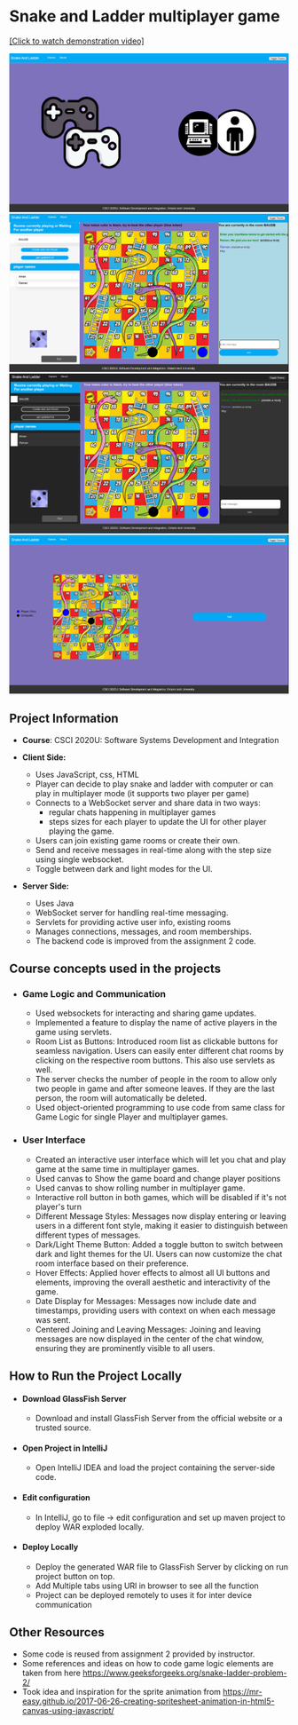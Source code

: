 # Snake and Ladder multiplayer game 
[[Click to watch demonstration video]](https://drive.google.com/file/d/1Kbll2wJB0FjUMBdFWRSbpahJgDhwI7sx/view?usp=drive_link)

![img.png](src/main/webapp/images/StartReadme.png)![img_1.png](src/main/webapp/images/multiplayerReadme.png)![img_2.png](src/main/webapp/images/mutliplayerReadmeDark.png)![img_3.png](src/main/webapp/images/CompVsHumanReadme.png)

## Project Information
- **Course**: CSCI 2020U: Software Systems Development and Integration

- **Client Side:**
    - Uses JavaScript, css, HTML
    - Player can decide to play snake and ladder with computer or can play in multiplayer mode (it supports two player per game)
    - Connects to a WebSocket server and share data in two ways:
      - regular chats happening in multiplayer games
      - steps sizes for each player to update the UI for other player playing the game.
    - Users can join existing game rooms or create their own.
    - Send and receive messages in real-time along with the step size using single websocket.
    - Toggle between dark and light modes for the UI.
- **Server Side:**
    - Uses Java
    - WebSocket server for handling real-time messaging.
    - Servlets for providing active user info, existing rooms
    - Manages connections, messages, and room memberships.
    - The backend code is improved from the assignment 2 code.


## Course concepts used in the projects

- ### Game Logic and Communication
  - Used websockets for interacting and sharing game updates.
  -  Implemented a feature to display the name of active players in the game using servlets. 
  - Room List as Buttons: Introduced room list as clickable buttons for seamless navigation. Users can easily enter different chat rooms by clicking on the respective room buttons. This also use servlets as well.
  - The server checks the number of people in the room to allow only two people in game and after someone leaves. If they are the last person, the room will automatically be deleted.
  - Used object-oriented programming to use code from same class for Game Logic for single Player and multiplayer games.

- ### User Interface
    - Created an interactive user interface which will let you chat and play game at the same time in multiplayer games.
    - Used canvas to Show the game board and change player positions
    - Used canvas to show rolling number in multiplayer game.
    - Interactive roll button in both games, which will be disabled if it's not player's turn
    - Different Message Styles: Messages now display entering or leaving users in a different font style, making it easier to distinguish between different types of messages.
    - Dark/Light Theme Button: Added a toggle button to switch between dark and light themes for the UI. Users can now customize the chat room interface based on their preference.
    - Hover Effects: Applied hover effects to almost all UI buttons and elements, improving the overall aesthetic and interactivity of the game.
    - Date Display for Messages: Messages now include date and timestamps, providing users with context on when each message was sent.
    - Centered Joining and Leaving Messages: Joining and leaving messages are now displayed in the center of the chat window, ensuring they are prominently visible to all users.
  

## How to Run the Project Locally

- ####  Download GlassFish Server
    - Download and install GlassFish Server from the official website or a trusted source.

- #### Open Project in IntelliJ
    - Open IntelliJ IDEA and load the project containing the server-side code.

- ####  Edit configuration
    - In IntelliJ, go to file -> edit configuration and set up maven project to deploy WAR exploded locally.

- #### Deploy Locally
    - Deploy the generated WAR file to GlassFish Server by clicking on run project button on top.
    - Add Multiple tabs using URl in browser to see all the function
    - Project can be deployed remotely to uses it for inter device communication

## Other Resources
  - Some code is reused from assignment 2 provided by instructor.
  - Some references and ideas on how to code game logic elements are taken from here https://www.geeksforgeeks.org/snake-ladder-problem-2/
  - Took idea and inspiration for the sprite animation from https://mr-easy.github.io/2017-06-26-creating-spritesheet-animation-in-html5-canvas-using-javascript/




